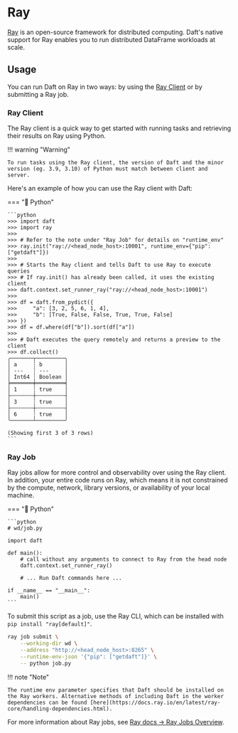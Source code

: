 # Ray

[Ray](https://docs.ray.io/en/latest/ray-overview/index.html) is an open-source framework for distributed computing. Daft's native support for Ray enables you to run distributed DataFrame workloads at scale.

## Usage

You can run Daft on Ray in two ways: by using the [Ray Client](https://docs.ray.io/en/latest/cluster/running-applications/job-submission/ray-client.html) or by submitting a Ray job.

### Ray Client

The Ray client is a quick way to get started with running tasks and retrieving their results on Ray using Python.

!!! warning "Warning"

    To run tasks using the Ray client, the version of Daft and the minor version (eg. 3.9, 3.10) of Python must match between client and server. 

Here's an example of how you can use the Ray client with Daft:

=== "🐍 Python"

    ```python
    >>> import daft
    >>> import ray
    >>>
    >>> # Refer to the note under "Ray Job" for details on "runtime_env"
    >>> ray.init("ray://<head_node_host>:10001", runtime_env={"pip": ["getdaft"]})
    >>>
    >>> # Starts the Ray client and tells Daft to use Ray to execute queries
    >>> # If ray.init() has already been called, it uses the existing client
    >>> daft.context.set_runner_ray("ray://<head_node_host>:10001")
    >>>
    >>> df = daft.from_pydict({
    >>>     "a": [3, 2, 5, 6, 1, 4],
    >>>     "b": [True, False, False, True, True, False]
    >>> })
    >>> df = df.where(df["b"]).sort(df["a"])
    >>>
    >>> # Daft executes the query remotely and returns a preview to the client
    >>> df.collect()
    ╭───────┬─────────╮
    │ a     ┆ b       │
    │ ---   ┆ ---     │
    │ Int64 ┆ Boolean │
    ╞═══════╪═════════╡
    │ 1     ┆ true    │
    ├╌╌╌╌╌╌╌┼╌╌╌╌╌╌╌╌╌┤
    │ 3     ┆ true    │
    ├╌╌╌╌╌╌╌┼╌╌╌╌╌╌╌╌╌┤
    │ 6     ┆ true    │
    ╰───────┴─────────╯

    (Showing first 3 of 3 rows)
    ```

### Ray Job

Ray jobs allow for more control and observability over using the Ray client. In addition, your entire code runs on Ray, which means it is not constrained by the compute, network, library versions, or availability of your local machine.

=== "🐍 Python"

    ```python
    # wd/job.py

    import daft

    def main():
        # call without any arguments to connect to Ray from the head node
        daft.context.set_runner_ray()

        # ... Run Daft commands here ...

    if __name__ == "__main__":
        main()
    ```

To submit this script as a job, use the Ray CLI, which can be installed with `pip install "ray[default]"`.

```bash
ray job submit \
    --working-dir wd \
    --address "http://<head_node_host>:8265" \
    --runtime-env-json '{"pip": ["getdaft"]}' \
    -- python job.py
```

!!! note "Note"

    The runtime env parameter specifies that Daft should be installed on the Ray workers. Alternative methods of including Daft in the worker dependencies can be found [here](https://docs.ray.io/en/latest/ray-core/handling-dependencies.html).

For more information about Ray jobs, see [Ray docs -> Ray Jobs Overview](https://docs.ray.io/en/latest/cluster/running-applications/job-submission/index.html).